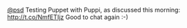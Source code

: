 <a href="http://twitter.com/psd">@psd</a> Testing Puppet with Puppi, as discussed this morning: <a href="http://t.co/NmfETIjz">http://t.co/NmfETIjz</a> Good to chat again :-)